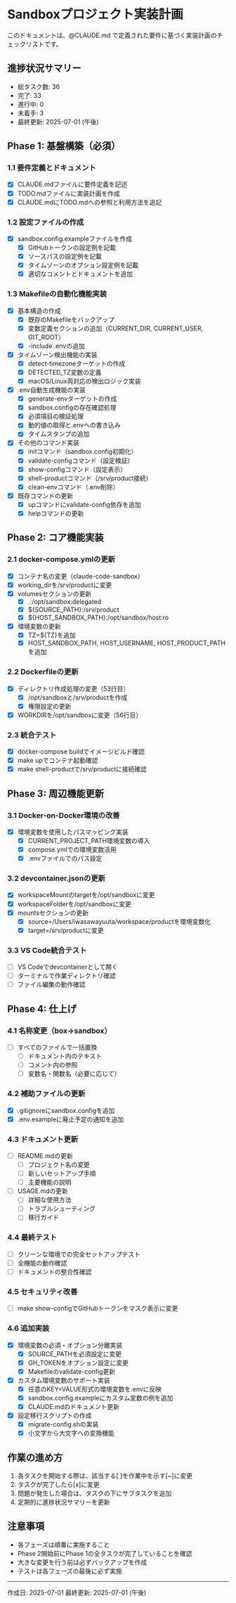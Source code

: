 # Sandboxプロジェクト実装計画

このドキュメントは、@CLAUDE.md で定義された要件に基づく実装計画のチェックリストです。

## 進捗状況サマリー
- 総タスク数: 36
- 完了: 33
- 進行中: 0
- 未着手: 3
- 最終更新: 2025-07-01 (午後)

## Phase 1: 基盤構築（必須）

### 1.1 要件定義とドキュメント
- [x] CLAUDE.mdファイルに要件定義を記述
- [x] TODO.mdファイルに実装計画を作成
- [x] CLAUDE.mdにTODO.mdへの参照と利用方法を追記

### 1.2 設定ファイルの作成
- [x] sandbox.config.exampleファイルを作成
  - [x] GitHubトークンの設定例を記載
  - [x] ソースパスの設定例を記載
  - [x] タイムゾーンのオプション設定例を記載
  - [x] 適切なコメントとドキュメントを追加

### 1.3 Makefileの自動化機能実装
- [x] 基本構造の作成
  - [x] 既存のMakefileをバックアップ
  - [x] 変数定義セクションの追加（CURRENT_DIR, CURRENT_USER, GIT_ROOT）
  - [x] -include .envの追加

- [x] タイムゾーン検出機能の実装
  - [x] detect-timezoneターゲットの作成
  - [x] DETECTED_TZ変数の定義
  - [x] macOS/Linux両対応の検出ロジック実装

- [x] .env自動生成機能の実装
  - [x] generate-envターゲットの作成
  - [x] sandbox.configの存在確認処理
  - [x] 必須項目の検証処理
  - [x] 動的値の取得と.envへの書き込み
  - [x] タイムスタンプの追加

- [x] その他のコマンド実装
  - [x] initコマンド（sandbox.config初期化）
  - [x] validate-configコマンド（設定検証）
  - [x] show-configコマンド（設定表示）
  - [x] shell-productコマンド（/srv/product接続）
  - [x] clean-envコマンド（.env削除）

- [x] 既存コマンドの更新
  - [x] upコマンドにvalidate-config依存を追加
  - [x] helpコマンドの更新

## Phase 2: コア機能実装

### 2.1 docker-compose.ymlの更新
- [x] コンテナ名の変更（claude-code-sandbox）
- [x] working_dirを/srv/productに変更
- [x] volumesセクションの更新
  - [x] .:/opt/sandbox:delegated
  - [x] ${SOURCE_PATH}:/srv/product
  - [x] ${HOST_SANDBOX_PATH}:/opt/sandbox/host:ro
- [x] 環境変数の更新
  - [x] TZ=${TZ}を追加
  - [x] HOST_SANDBOX_PATH, HOST_USERNAME, HOST_PRODUCT_PATHを追加

### 2.2 Dockerfileの更新
- [x] ディレクトリ作成処理の変更（53行目）
  - [x] /opt/sandboxと/srv/productを作成
  - [x] 権限設定の更新
- [x] WORKDIRを/opt/sandboxに変更（56行目）

### 2.3 統合テスト
- [x] docker-compose buildでイメージビルド確認
- [x] make upでコンテナ起動確認
- [x] make shell-productで/srv/productに接続確認

## Phase 3: 周辺機能更新

### 3.1 Docker-on-Docker環境の改善
- [x] 環境変数を使用したパスマッピング実装
  - [x] CURRENT_PROJECT_PATH環境変数の導入
  - [x] compose.ymlでの環境変数活用
  - [x] .envファイルでのパス設定

### 3.2 devcontainer.jsonの更新
- [x] workspaceMountのtargetを/opt/sandboxに変更
- [x] workspaceFolderを/opt/sandboxに変更
- [x] mountsセクションの更新
  - [x] source=/Users/iwasawayuuta/workspace/productを環境変数化
  - [x] target=/srv/productに変更

### 3.3 VS Code統合テスト
- [ ] VS Codeでdevcontainerとして開く
- [ ] ターミナルで作業ディレクトリ確認
- [ ] ファイル編集の動作確認

## Phase 4: 仕上げ

### 4.1 名称変更（box→sandbox）
- [ ] すべてのファイルで一括置換
  - [ ] ドキュメント内のテキスト
  - [ ] コメント内の参照
  - [ ] 変数名・関数名（必要に応じて）

### 4.2 補助ファイルの更新
- [x] .gitignoreにsandbox.configを追加
- [x] .env.exampleに廃止予定の通知を追加

### 4.3 ドキュメント更新
- [ ] README.mdの更新
  - [ ] プロジェクト名の変更
  - [ ] 新しいセットアップ手順
  - [ ] 主要機能の説明
- [ ] USAGE.mdの更新
  - [ ] 詳細な使用方法
  - [ ] トラブルシューティング
  - [ ] 移行ガイド

### 4.4 最終テスト
- [ ] クリーンな環境での完全セットアップテスト
- [ ] 全機能の動作確認
- [ ] ドキュメントの整合性確認

### 4.5 セキュリティ改善
- [ ] make show-configでGitHubトークンをマスク表示に変更

### 4.6 追加実装
- [x] 環境変数の必須・オプション分離実装
  - [x] SOURCE_PATHを必須設定に変更
  - [x] GH_TOKENをオプション設定に変更
  - [x] Makefileのvalidate-config更新
- [x] カスタム環境変数のサポート実装
  - [x] 任意のKEY=VALUE形式の環境変数を.envに反映
  - [x] sandbox.config.exampleにカスタム変数の例を追加
  - [x] CLAUDE.mdのドキュメント更新
- [x] 設定移行スクリプトの作成
  - [x] migrate-config.shの実装
  - [x] 小文字から大文字への変換機能

## 作業の進め方

1. 各タスクを開始する際は、該当する[ ]を作業中を示す[~]に変更
2. タスクが完了したら[x]に変更
3. 問題が発生した場合は、タスクの下にサブタスクを追加
4. 定期的に進捗状況サマリーを更新

## 注意事項

- 各フェーズは順番に実施すること
- Phase 2開始前にPhase 1の全タスクが完了していることを確認
- 大きな変更を行う前は必ずバックアップを作成
- テストは各フェーズの最後に必ず実施

---
作成日: 2025-07-01
最終更新: 2025-07-01 (午後)
